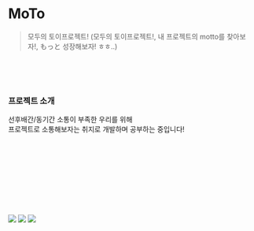 # MoTo
> 모두의 토이프로젝트! (모두의 토이프로젝트!, 내 프로젝트의 motto를 찾아보자!, もっと 성장해보자! ㅎㅎ..)   

<br/><br/><br/>
   
### 프로젝트 소개
선후배간/동기간 소통이 부족한 우리를 위해   
프로젝트로 소통해보자는 취지로 개발하며 공부하는 중입니다!  

<br/><br/><br/><br/><br/><br/><br/><br/>

<img src="https://img.shields.io/badge/Android-3DDC84?style=flat-square&logo=Android&logoColor=white"/>
<img src="https://img.shields.io/badge/Kotlin-7F52FF?style=flat-square&logo=Kotlin&logoColor=white"/>
<img src="https://img.shields.io/badge/Firebase-FFCA28?style=flat-square&logo=Firebase&logoColor=white"/>
<!-- <img src="https://img.shields.io/badge/쓰고자하는_텍스트-컬러코드?style=flat-square&logo=simpleicons에서_아이콘이름&logoColor=white"/> -->


